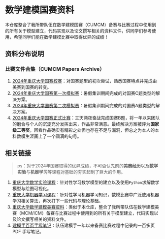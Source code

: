 # 数学建模国赛资料

本仓库整合了我所带队伍在数学建模国赛（CUMCM）备赛与比赛过程中使用到的所有关于模型建立，代码实现以及论文撰写相关的资料文件，供同学们参考使用，希望同学们能在数学建模比赛中取得优异的成绩！

## 资料分布说明

### 比赛文件合集（CUMCM Papers Archive）

1. [2024年重庆大学国赛校赛](https://github.com/CQULeaf/CUMCM-Resources/tree/main/CUMCM%20Papers%20Archive/24%E5%B9%B4%E5%9B%BD%E8%B5%9B%E6%A0%A1%E8%B5%9B)：对国赛题型的初次尝试，熟悉国赛特点并完成由美赛到国赛的转变。
2. [2024年重庆大学国赛第一次模拟赛](https://github.com/CQULeaf/CUMCM-Resources/tree/main/CUMCM%20Papers%20Archive/24%E5%B9%B4%E5%9B%BD%E8%B5%9B%E7%AC%AC%E4%B8%80%E6%AC%A1%E6%A8%A1%E6%8B%9F%E8%B5%9B)：暑假集训期间完成的对国赛C题类型的解决方案。
3. [2024年重庆大学国赛第二次模拟赛](https://github.com/CQULeaf/CUMCM-Resources/tree/main/CUMCM%20Papers%20Archive/24%E5%B9%B4%E5%9B%BD%E8%B5%9B%E7%AC%AC%E4%BA%8C%E6%AC%A1%E6%A8%A1%E6%8B%9F%E8%B5%9B)：暑假集训期间完成的对国赛A题类型的解决方案。
4. [2024年重庆大学国赛正式比赛](https://github.com/CQULeaf/CUMCM-Resources/tree/main/CUMCM%20Papers%20Archive/24%E5%B9%B4%E5%9B%BD%E8%B5%9B)：三天两夜奋战完成国赛B题，将一年以来团队的磨合与个人的沉淀充分发挥出来，作品非常满意。最终解决方案被评为**国家级二等奖**，回看作品确实有精彩之处但也存在不足与漏洞，但总之为本人的本科数模生涯画上了一个圆满的句号。

## 相关链接

> ps：对于2024年国赛取得的优异成绩，不可否认先前的**美赛经历**以及**数学实验**与**机器学习**等课程对基础的夯实起到了巨大的作用。

1. [重庆大学数学实验课程](https://github.com/CQULeaf/MathExperiment_Course_Resources)：针对性学习数学模型的建立以及使用`Python`求解数学模型与绘图可视化。
2. [重庆大学机器学习课程](https://github.com/CQULeaf/MachineLearning_Course_Resources)：针对性学习机器学习知识，数模比赛中广泛使用机器学习相关算法，再次打下一些代码与理论基础。
3. [重庆大学数学建模美赛资料](https://github.com/CQULeaf/MCM-ICM_Study_Resources)：类似于本仓库，整合了我所带队伍在数学建模美赛（MCM/ICM）备赛与比赛过程中使用到的所有关于模型建立，代码实现以及论文撰写相关的资料文件。
4. [建模手百页手写笔记](https://pan.baidu.com/s/1dEBOaDnWhjVmMOPJFnfcXA?pwd=x2c8)：队伍建模手一年以来备赛比赛过程中记录的一百多页 PDF 手写笔记。